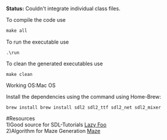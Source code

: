 <b>Status:</b> Couldn't integrate individual class files.<br>

To compile the code use
```C
make all
```

To run the executable use 
```
.\run
```

To clean the generated executables use
```
make clean
```

Working OS:Mac OS 

Install the  dependencies using the command using Home-Brew:
```
brew install brew install sdl2 sdl2_ttf sdl2_net sdl2_mixer 
```

#Resources
<br>
1)Good source for SDL-Tutorials [Lazy Foo](https://lazyfoo.net/SDL_tutorials/) <br>
2)Algorithm for Maze Generation [Maze](https://en.wikipedia.org/wiki/User:Dllu/Maze) <br>








